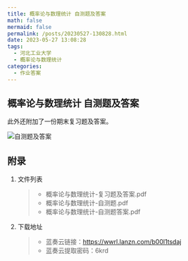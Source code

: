 ```yaml
---
title: 概率论与数理统计 自测题及答案
math: false
mermaid: false
permalink: /posts/20230527-130828.html
date: 2023-05-27 13:08:28
tags:
  - 河北工业大学
  - 概率论与数理统计
categories:
  - 作业答案
---
```

## 概率论与数理统计 自测题及答案
此外还附加了一份期末复习题及答案。

<!-- more -->

![自测题及答案](https://s21.ax1x.com/2025/04/06/pEc8lEn.png)

## 附录
1. 文件列表
    > * 概率论与数理统计-复习题及答案.pdf
    > * 概率论与数理统计-自测题.pdf
    > * 概率论与数理统计-自测题答案.pdf

2. 下载地址
    > * 蓝奏云链接：https://wwrl.lanzn.com/b00l1tsdaj  
    > * 蓝奏云提取密码：6krd  